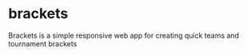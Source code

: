 brackets
========

Brackets is a simple responsive web app for creating quick teams and tournament brackets
